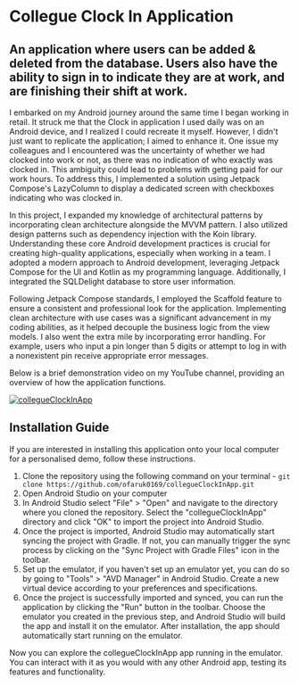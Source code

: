 ﻿# Collegue Clock In Application 
## An application where users can be added & deleted from the database. Users also have the ability to sign in to indicate they are at work, and are finishing their shift at work. 

I embarked on my Android journey around the same time I began working in retail. It struck me that the Clock in application I used daily was on an Android device, and I realized I could recreate it myself. However, I didn't just want to replicate the application; I aimed to enhance it. One issue my colleagues and I encountered was the uncertainty of whether we had clocked into work or not, as there was no indication of who exactly was clocked in. This ambiguity could lead to problems with getting paid for our work hours. To address this, I implemented a solution using Jetpack Compose's LazyColumn to display a dedicated screen with checkboxes indicating who was clocked in.

In this project, I expanded my knowledge of architectural patterns by incorporating clean architecture alongside the MVVM pattern. I also utilized design patterns such as dependency injection with the Koin library. Understanding these core Android development practices is crucial for creating high-quality applications, especially when working in a team. I adopted a modern approach to Android development, leveraging Jetpack Compose for the UI and Kotlin as my programming language. Additionally, I integrated the SQLDelight database to store user information.

Following Jetpack Compose standards, I employed the Scaffold feature to ensure a consistent and professional look for the application. Implementing clean architecture with use cases was a significant advancement in my coding abilities, as it helped decouple the business logic from the view models. I also went the extra mile by incorporating error handling. For example, users who input a pin longer than 5 digits or attempt to log in with a nonexistent pin receive appropriate error messages.

Below is a brief demonstration video on my YouTube channel, providing an overview of how the application functions.

[![collegueClockInApp](https://img.youtube.com/vi/L9_DNSihm3U/0.jpg)](https://www.youtube.com/shorts/L9_DNSihm3U)

## Installation Guide

If you are interested in installing this application onto your local computer for a personalised demo, follow these instructions. 

1. Clone the repository using the following command on your terminal - `git clone https://github.com/ofaruk0169/collegueClockInApp.git`
2. Open Android Studio on your computer
3. In Android Studio select "File" > "Open" and navigate to the directory where you cloned the repository. Select the "collegueClockInApp" directory and click "OK" to import the project into Android Studio.
4. Once the project is imported, Android Studio may automatically start syncing the project with Gradle. If not, you can manually trigger the sync process by clicking on the "Sync Project with Gradle Files" icon in the toolbar.
5. Set up the emulator, if you haven't set up an emulator yet, you can do so by going to "Tools" > "AVD Manager" in Android Studio. Create a new virtual device according to your preferences and specifications.
6. Once the project is successfully imported and synced, you can run the application by clicking the "Run" button in the toolbar. Choose the emulator you created in the previous step, and Android Studio will build the app and install it on the emulator. After installation, the app should automatically start running on the emulator.

Now you can explore the collegueClockInApp app running in the emulator. You can interact with it as you would with any other Android app, testing its features and functionality.
